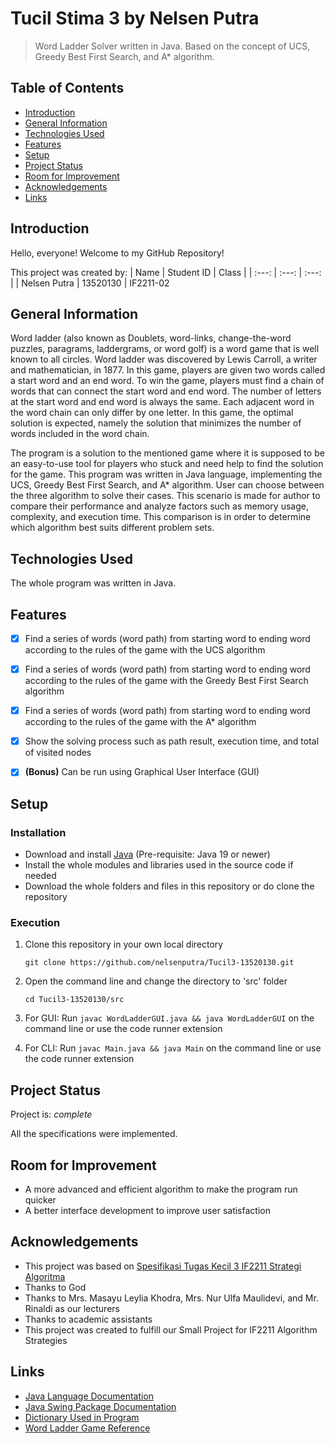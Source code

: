 # Tucil Stima 3 by Nelsen Putra
> Word Ladder Solver written in Java. Based on the concept of UCS, Greedy Best First Search, and A* algorithm.


## Table of Contents
* [Introduction](#introduction)
* [General Information](#general-information)
* [Technologies Used](#technologies-used)
* [Features](#features)
* [Setup](#setup)
* [Project Status](#project-status)
* [Room for Improvement](#room-for-improvement)
* [Acknowledgements](#acknowledgements)
* [Links](#links)


## Introduction
Hello, everyone! Welcome to my GitHub Repository!

This project was created by:
| Name | Student ID | Class |
| :---: | :---: | :---: |
| Nelsen Putra | 13520130 | IF2211-02


## General Information
Word ladder (also known as Doublets, word-links, change-the-word puzzles, paragrams, laddergrams, or word golf) is a word game that is well known to all circles. Word ladder was discovered by Lewis Carroll, a writer and mathematician, in 1877. In this game, players are given two words called a start word and an end word. To win the game, players must find a chain of words that can connect the start word and end word. The number of letters at the start word and end word is always the same. Each adjacent word in the word chain can only differ by one letter. In this game, the optimal solution is expected, namely the solution that minimizes the number of words included in the word chain. 

The program is a solution to the mentioned game where it is supposed to be an easy-to-use tool for players who stuck and need help to find the solution for the game. This program was written in Java language, implementing the UCS, Greedy Best First Search, and A* algorithm. User can choose between the three algorithm to solve their cases. This scenario is made for author to compare their performance and analyze factors such as memory usage, complexity, and execution time. This comparison is in order to determine which algorithm best suits different problem sets.


## Technologies Used
The whole program was written in Java.


## Features
- [x] Find a series of words (word path) from starting word to ending word according to the rules of the game with the UCS algorithm
- [x] Find a series of words (word path) from starting word to ending word according to the rules of the game with the Greedy Best First Search algorithm
- [x] Find a series of words (word path) from starting word to ending word according to the rules of the game with the A* algorithm
- [x] Show the solving process such as path result, execution time, and total of visited nodes
- [x] **(Bonus)** Can be run using Graphical User Interface (GUI)


## Setup
### Installation
- Download and install [Java](https://www.java.com/en/) (Pre-requisite: Java 19 or newer)
- Install the whole modules and libraries used in the source code if needed
- Download the whole folders and files in this repository or do clone the repository

### Execution
1. Clone this repository in your own local directory

    `git clone https://github.com/nelsenputra/Tucil3-13520130.git`

2. Open the command line and change the directory to 'src' folder

    `cd Tucil3-13520130/src`
    
3. For GUI: Run `javac WordLadderGUI.java && java WordLadderGUI` on the command line or use the code runner extension
4. For CLI: Run `javac Main.java && java Main` on the command line or use the code runner extension


## Project Status
Project is: _complete_

All the specifications were implemented.


## Room for Improvement
- A more advanced and efficient algorithm to make the program run quicker
- A better interface development to improve user satisfaction


## Acknowledgements
- This project was based on [Spesifikasi Tugas Kecil 3 IF2211 Strategi Algoritma](https://docs.google.com/document/d/1TUvKn-vPXhLsxga8K7mjSUbYnInHp2TSRtGFWlngwYk/edit)
- Thanks to God
- Thanks to Mrs. Masayu Leylia Khodra, Mrs. Nur Ulfa Maulidevi, and Mr. Rinaldi as our lecturers
- Thanks to academic assistants
- This project was created to fulfill our Small Project for IF2211 Algorithm Strategies


## Links
- [Java Language Documentation](https://docs.oracle.com/en/java/)
- [Java Swing Package Documentation](https://docs.oracle.com/javase%2F7%2Fdocs%2Fapi%2F%2F/javax/swing/package-summary.html)
- [Dictionary Used in Program](https://docs.oracle.com/javase/tutorial/collections/interfaces/examples/dictionary.txt)
- [Word Ladder Game Reference](https://wordwormdormdork.com/)
